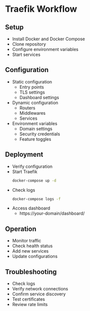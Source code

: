 # Traefik Workflow

## Setup
- Install Docker and Docker Compose
- Clone repository
- Configure environment variables
- Start services

## Configuration
- Static configuration
  - Entry points
  - TLS settings
  - Dashboard settings
- Dynamic configuration
  - Routers
  - Middlewares
  - Services
- Environment variables
  - Domain settings
  - Security credentials
  - Feature toggles

## Deployment
- Verify configuration
- Start Traefik
  ```bash
  docker-compose up -d
  ```
- Check logs
  ```bash
  docker-compose logs -f
  ```
- Access dashboard
  - https://your-domain/dashboard/

## Operation
- Monitor traffic
- Check health status
- Add new services
- Update configurations

## Troubleshooting
- Check logs
- Verify network connections
- Confirm service discovery
- Test certificates
- Review rate limits